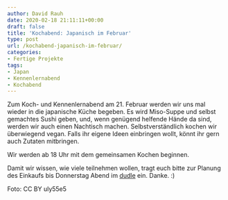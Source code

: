 ```yaml
---
author: David Rauh
date: 2020-02-18 21:11:11+00:00
draft: false
title: 'Kochabend: Japanisch im Februar'
type: post
url: /kochabend-japanisch-im-februar/
categories:
- Fertige Projekte
tags:
- Japan
- Kennenlernabend
- Kochabend
---
```





Zum Koch- und Kennenlernabend am 21. Februar werden wir uns mal wieder in die japanische Küche begeben. Es wird Miso-Suppe und selbst gemachtes Sushi geben, und, wenn genügend helfende Hände da sind, werden wir auch einen Nachtisch machen. Selbstverständlich kochen wir überwiegend vegan. Falls ihr eigene Ideen einbringen wollt, könnt ihr gern auch Zutaten mitbringen.





<!-- more -->





Wir werden ab 18 Uhr mit dem gemeinsamen Kochen beginnen. 







Damit wir wissen, wie viele teilnehmen wollen, tragt euch bitte zur Planung des Einkaufs bis Donnerstag Abend im [dudle](https:/https://dudle.inf.tu-dresden.de/miKonREd8Q/) ein. Danke. :)







Foto: CC BY uly55e5



